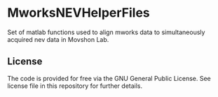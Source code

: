 # MworksNEVHelperFiles
Set of matlab functions used to align mworks data to simultaneously acquired nev data in Movshon Lab. 


**License**
---
The code is provided for free via the GNU General Public License. See license file in this repository for further details. 
